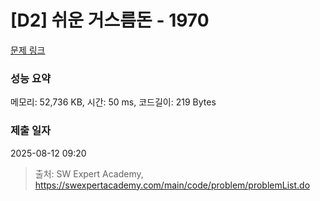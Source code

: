 # [D2] 쉬운 거스름돈 - 1970 

[문제 링크](https://swexpertacademy.com/main/code/problem/problemDetail.do?contestProbId=AV5PsIl6AXIDFAUq) 

### 성능 요약

메모리: 52,736 KB, 시간: 50 ms, 코드길이: 219 Bytes

### 제출 일자

2025-08-12 09:20



> 출처: SW Expert Academy, https://swexpertacademy.com/main/code/problem/problemList.do